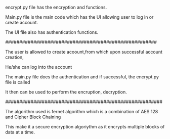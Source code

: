 encrypt.py file has the encryption and functions.

Main.py file is the main code which has the UI allowing user to log in or create account.

The UI file also has authentication functions.

######################################################

The user is allowed to create acoount,from which upon successful account creation, 

He/she can log into the account

The main.py file does the authentication and if successful, the encrypt.py file is called

It then can be used to perform the encruption, decryption.

########################################################

The algorithm used is fernet algorithm which is a combination of AES 128 and Cipher Block Chaining

This make it a secure encryption algoriythm as it encrypts multiple blocks of data at a time.
